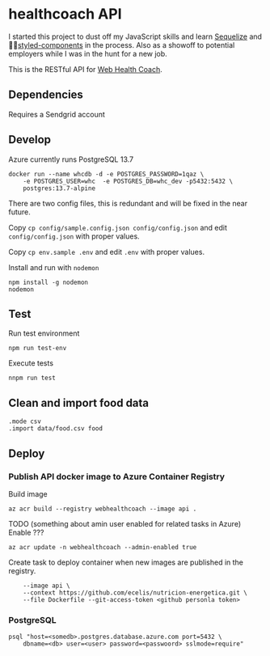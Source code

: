 # healthcoach API

I started this project to dust off my JavaScript skills and learn [Sequelize](https://sequelize.org/) and 💅🏾[styled-components](https://styled-components.com/) in the process. Also as a showoff to potential employers while I was in the hunt for a new job.

This is the RESTful API for [Web Health Coach](https://github.com/ecelis/healtcoach).

## Dependencies

Requires a Sendgrid account

## Develop

Azure currently runs PostgreSQL 13.7

```
docker run --name whcdb -d -e POSTGRES_PASSWORD=1qaz \
    -e POSTGRES_USER=whc  -e POSTGRES_DB=whc_dev -p5432:5432 \
    postgres:13.7-alpine
```

There are two config files, this is redundant and will be fixed in the near future.

Copy `cp config/sample.config.json config/config.json` and edit `config/config.json` with proper values.

Copy `cp env.sample .env` and edit `.env` with proper values.

Install and run with `nodemon`

```
npm install -g nodemon
nodemon
``` 

## Test

Run test environment

```
npm run test-env
```

Execute tests

```
nnpm run test
```

## Clean and import food data

```
.mode csv
.import data/food.csv food
```

## Deploy

### Publish API docker image to Azure Container Registry

Build image

```
az acr build --registry webhealthcoach --image api .
```

TODO (something about amin user enabled for related tasks in Azure)
Enable ??? 

```
az acr update -n webhealthcoach --admin-enabled true
```

Create task to deploy container when new images are published in the registry.

```az acr task create --registry webhealthcoach --name buildapi \
    --image api \
    --context https://github.com/ecelis/nutricion-energetica.git \
    --file Dockerfile --git-access-token <github personla token>
```

### PostgreSQL

```
psql "host=<somedb>.postgres.database.azure.com port=5432 \
    dbname=<db> user=<user> password=<passwoord> sslmode=require"
```